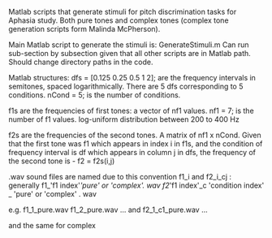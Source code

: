 
Matlab scripts that generate stimuli for pitch discrimination tasks for Aphasia study.
Both pure tones and complex tones (complex tone generation scripts form Malinda McPherson).

Main Matlab script to generate the stimuli is: GenerateStimuli.m
Can run sub-section by subsection given that all other scripts are in Matlab path.
Should change directory paths in the code.

Matlab structures:
dfs = [0.125 0.25 0.5 1 2]; are the frequency intervals in semitones, spaced logarithmically.
There are 5 dfs corresponding to 5 conditions.
nCond = 5; is the number of conditions.

f1s are the frequencies of first tones: a vector of nf1 values.
nf1 = 7; is the number of f1 values.
log-uniform distribution between 200 to 400 Hz

f2s are the frequencies of the second tones. A matrix of nf1 x nCond. Given that the first tone was f1 which appears in index i in f1s, 
and the condition of frequency interval is df which appears in column j in dfs, the frequency of the
second tone is - f2 = f2s(i,j)

.wav sound files are named due to this convention f1_i and f2_i_cj :
generally 
f1_'f1 index'_'pure' or 'complex'. wav
f2_'f1 index'_c 'condition index' _ 'pure' or 'complex' . wav

e.g.
f1_1_pure.wav
f1_2_pure.wav
...
and
f2_1_c1_pure.wav
...

and the same for complex





